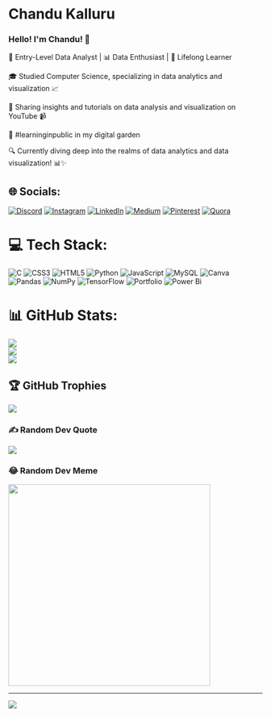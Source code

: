# Chandu Kalluru

### Hello! I'm Chandu! 👋

🚀 Entry-Level Data Analyst | 📊 Data Enthusiast | 🌱 Lifelong Learner

🎓 Studied Computer Science, specializing in data analytics and visualization 📈

🎥 Sharing insights and tutorials on data analysis and visualization on YouTube 📹

🌱 #learninginpublic in my digital garden

🔍 Currently diving deep into the realms of data analytics and data visualization! 📊✨

## 🌐 Socials:
[![Discord](https://img.shields.io/badge/Discord-%237289DA.svg?logo=discord&logoColor=white)](https://discord.gg/https://discord.gg/Qjr6A8D6pX) [![Instagram](https://img.shields.io/badge/Instagram-%23E4405F.svg?logo=Instagram&logoColor=white)](https://instagram.com/chinnus_atelier_0521) [![LinkedIn](https://img.shields.io/badge/LinkedIn-%230077B5.svg?logo=linkedin&logoColor=white)](https://www.linkedin.com/in/chinnus0521-atelier) [![Medium](https://img.shields.io/badge/Medium-12100E?logo=medium&logoColor=white)](https://medium.com/@@chinnuk0521) [![Pinterest](https://img.shields.io/badge/Pinterest-%23E60023.svg?logo=Pinterest&logoColor=white)](https://pinterest.com/chinnuk0521) [![Quora](https://img.shields.io/badge/Quora-%23B92B27.svg?logo=Quora&logoColor=white)](https://quora.com/profile/Chandu) 

# 💻 Tech Stack:
![C](https://img.shields.io/badge/c-%2300599C.svg?style=plastic&logo=c&logoColor=white) ![CSS3](https://img.shields.io/badge/css3-%231572B6.svg?style=plastic&logo=css3&logoColor=white) ![HTML5](https://img.shields.io/badge/html5-%23E34F26.svg?style=plastic&logo=html5&logoColor=white) ![Python](https://img.shields.io/badge/python-3670A0?style=plastic&logo=python&logoColor=ffdd54) ![JavaScript](https://img.shields.io/badge/javascript-%23323330.svg?style=plastic&logo=javascript&logoColor=%23F7DF1E) ![MySQL](https://img.shields.io/badge/mysql-%2300000f.svg?style=plastic&logo=mysql&logoColor=white) ![Canva](https://img.shields.io/badge/Canva-%2300C4CC.svg?style=plastic&logo=Canva&logoColor=white) ![Pandas](https://img.shields.io/badge/pandas-%23150458.svg?style=plastic&logo=pandas&logoColor=white) ![NumPy](https://img.shields.io/badge/numpy-%23013243.svg?style=plastic&logo=numpy&logoColor=white) ![TensorFlow](https://img.shields.io/badge/TensorFlow-%23FF6F00.svg?style=plastic&logo=TensorFlow&logoColor=white) ![Portfolio](https://img.shields.io/badge/Portfolio-%23000000.svg?style=plastic&logo=firefox&logoColor=#FF7139) ![Power Bi](https://img.shields.io/badge/power_bi-F2C811?style=plastic&logo=powerbi&logoColor=black)
# 📊 GitHub Stats:
![](https://github-readme-stats.vercel.app/api?username=chinnuk0521&theme=dark&hide_border=false&include_all_commits=true&count_private=true)<br/>
![](https://github-readme-streak-stats.herokuapp.com/?user=chinnuk0521&theme=dark&hide_border=false)<br/>
![](https://github-readme-stats.vercel.app/api/top-langs/?username=chinnuk0521&theme=dark&hide_border=false&include_all_commits=true&count_private=true&layout=compact)

## 🏆 GitHub Trophies
![](https://github-profile-trophy.vercel.app/?username=chinnuk0521&theme=radical&no-frame=false&no-bg=false&margin-w=4)

### ✍️ Random Dev Quote
![](https://quotes-github-readme.vercel.app/api?type=horizontal&theme=radical)

### 😂 Random Dev Meme
<img src='https://randommeme-five.vercel.app/' style="height: 400px;"/>

---
[![](https://visitcount.itsvg.in/api?id=chinnuk0521&icon=4&color=0)](https://visitcount.itsvg.in)

<!-- Proudly created with GPRM ( https://gprm.itsvg.in ) -->
